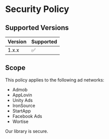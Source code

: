 # Security Policy

## Supported Versions
| Version | Supported          |
| ------- | ------------------ |
| 1.x.x   | :white_check_mark: |

## Scope
This policy applies to the following ad networks:
- Admob
- AppLovin
- Unity Ads
- IronSource
- StartApp
- Facebook Ads
- Wortise

Our library is secure.
